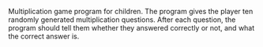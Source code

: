Multiplication game program for children. The program gives the player ten randomly generated multiplication questions. After each question, the program should tell them whether they answered correctly or not, and what the correct answer is.

